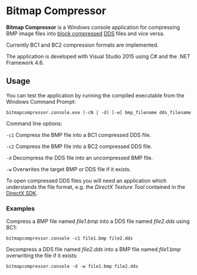 # Bitmap Compressor
**Bitmap Compressor** is a Windows console application for compressing BMP image files into [block compressed](http://msdn.microsoft.com/en-us/library/bb694531(v=VS.85).aspx) [DDS](http://msdn.microsoft.com/en-us/library/bb943990(v=VS.85).aspx) files and vice versa. 

Currently BC1 and BC2 compression formats are implemented.

The application is developed with Visual Studio 2015 using C# and the .NET Framework 4.6.

## Usage
You can test the application by running the compiled executable from the Windows Command Prompt:

    bitmapcompressor.console.exe (-cN | -d) [-w] bmp_filename dds_filename

Command line options:
  
`-c1` Compress the BMP file into a BC1 compressed DDS file.

`-c2` Compress the BMP file into a BC2 compressed DDS file.

`-d` Decompress the DDS file into an uncompressed BMP file.

`-w` Overwrites the target BMP or DDS file if it exists.

To open compressed DDS files you will need an application which understands the file format, e.g. the *DirectX Texture Tool* contained in the [DirectX SDK](https://www.microsoft.com/en-us/download/details.aspx?id=6812).

### Examples
Compress a BMP file named *file1.bmp* into a DDS file named *file2.dds* using BC1:

    bitmapcompressor.console -c1 file1.bmp file2.dds

Decompress a DDS file named *file2.dds* into a BMP file named *file1.bmp* overwriting the file if it exists:

    bitmapcompressor.console -d -w file1.bmp file2.dds
